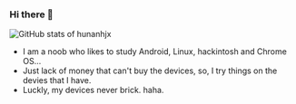 ### Hi there 👋

![GitHub stats of hunanhjx](https://github-readme-stats.vercel.app/api?username=hunanhjx&bg_color=30,e96443,904e95&title_color=fff&text_color=fff)

- I am a noob who likes to study Android, Linux, hackintosh and Chrome OS...
- Just lack of money that can't buy the devices, so, I try things on the devies that I have.
- Luckly, my devices never brick. haha.

<!--
**hunanhjx/hunanhjx** is a ✨ _special_ ✨ repository because its `README.md` (this file) appears on your GitHub profile.

Here are some ideas to get you started:

- 🔭 I’m currently working on ...
- 🌱 I’m currently learning ...
- 👯 I’m looking to collaborate on ...
- 🤔 I’m looking for help with ...
- 💬 Ask me about ...
- 📫 How to reach me: ...
- 😄 Pronouns: ...
- ⚡ Fun fact: ...
-->
